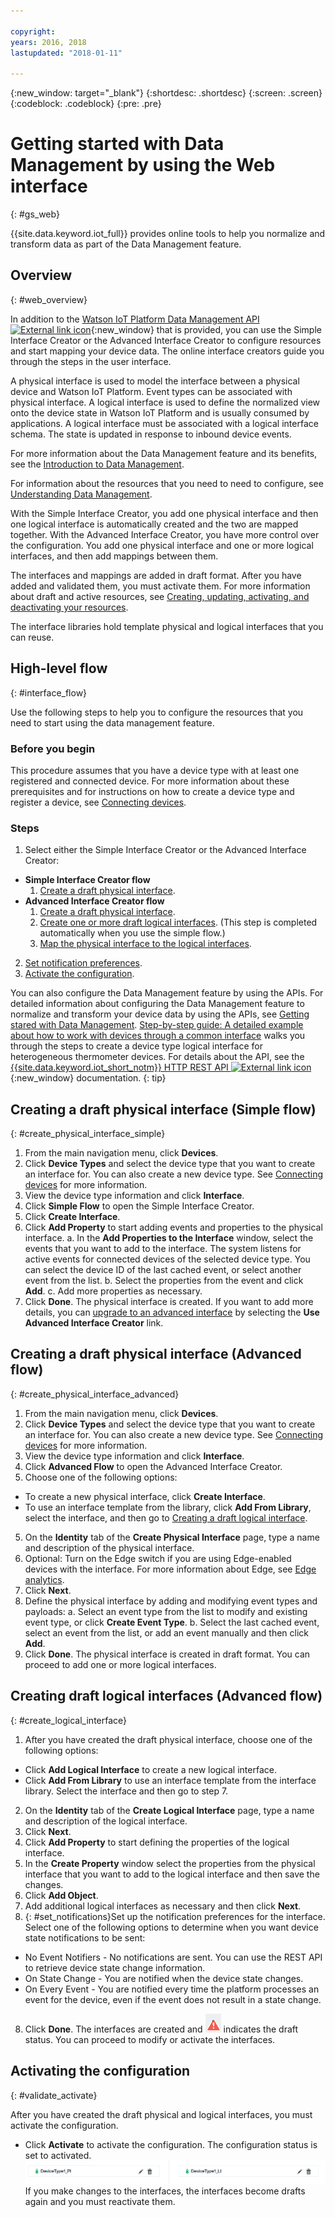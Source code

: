 ```yaml
---

copyright:
years: 2016, 2018
lastupdated: "2018-01-11"

---
```


{:new_window: target="\_blank"}
{:shortdesc: .shortdesc}
{:screen: .screen}
{:codeblock: .codeblock}
{:pre: .pre}

# Getting started with Data Management by using the Web interface
{: #gs_web}

{{site.data.keyword.iot_full}} provides online tools to help you normalize and transform data as part of the Data Management feature.

## Overview
{: #web_overview}

In addition to the [Watson IoT Platform Data Management API ![External link icon](../../../icons/launch-glyph.svg "External link icon")](https://docs.internetofthings.ibmcloud.com/apis/swagger/v0002/state-mgmt.html){:new_window} that is provided, you can use the Simple Interface Creator or the Advanced Interface Creator to configure resources and start mapping your device data. The online interface creators guide you through the steps in the user interface.

A physical interface is used to model the interface between a physical device and Watson IoT Platform. Event types can be associated with physical interface. A logical interface is used to define the normalized view onto the device state in Watson IoT Platform and is usually consumed by applications. A logical interface must be associated with a logical interface schema. The state is updated in response to inbound device events.

For more information about the Data Management feature and its benefits, see the [Introduction to Data Management](../GA_information_management/ga_im_device_twin.html#device_twins).

For information about the resources that you need to need to configure, see [Understanding Data Management](../GA_information_management/ga_im_definitions.html#definitions_resource).

With the Simple Interface Creator, you add one physical interface and then one logical interface is automatically created and the two are mapped together. With the Advanced Interface Creator, you have more control over the configuration. You add one physical interface and one or more logical interfaces, and then add mappings between them.

The interfaces and mappings are added in draft format. After you have added and validated them, you must activate them. For more information about draft and active resources, see [Creating, updating, activating, and deactivating your resources](../GA_information_management/ga_im_definitions.html#draft_active_resources).

The interface libraries hold template physical and logical interfaces that you can reuse.

## High-level flow
{: #interface_flow}

Use the following steps to help you to configure the resources that you need to start using the data management feature.

### Before you begin

This procedure assumes that you have a device type with at least one registered and connected device. For more information about these prerequisites and for instructions on how to create a device type and register a device, see [Connecting devices](../iotplatform_task.html#iotplatform_task).

### Steps

1. Select either the Simple Interface Creator or the Advanced Interface Creator:
  - **Simple Interface Creator flow**
    1. [Create a draft physical interface](#create_physical_interface_simple).
  - **Advanced Interface Creator flow**
    1. [Create a draft physical interface](#create_physical_interface_advanced).
    2. [Create one or more draft logical interfaces](#create_logical_interface). (This step is completed automatically when you use the simple flow.)
    3. [Map the physical interface to the logical interfaces](#create_interface_mappings).
2. [Set notification preferences](#set_notifications).
3. [Activate the configuration](#validate_activate).

You can also configure the Data Management feature by using the APIs. For detailed information about configuring the Data Management feature to normalize and transform your device data by using the APIs, see [Getting stared with Data Management](ga_im_example.html#im_example). [Step-by-step guide: A detailed example about how to work with devices through a common interface](../GA_information_management/ga_im_index_scenario.html#scenario) walks you through the steps to create a device type logical interface for heterogeneous thermometer devices. For details about the API, see the [{{site.data.keyword.iot_short_notm}} HTTP REST API ![External link icon](../../../icons/launch-glyph.svg "External link icon")](https://docs.internetofthings.ibmcloud.com/apis/swagger/v0002/state-mgmt.html){:new_window} documentation.
{: tip}


## Creating a draft physical interface (Simple flow)
{: #create_physical_interface_simple}

1. From the main navigation menu, click **Devices**.
2. Click **Device Types** and select the device type that you want to create an interface for. You can also create a new device type. See [Connecting devices](../iotplatform_task.html#iotplatform_task) for more information.
3. View the device type information and click **Interface**.
4. Click **Simple Flow** to open the Simple Interface Creator.
5. Click **Create Interface**.
6. Click **Add Property** to start adding events and properties to the physical interface.
   a. In the **Add Properties to the Interface** window, select the events that you want to add to the interface. The system listens for active events for connected devices of the selected device type. You can select the device ID of the last cached event, or select another event from the list.
   b. Select the properties from the event and click **Add**.
   c. Add more properties as necessary.
7. Click **Done**. The physical interface is created. If you want to add more details, you can [upgrade to an advanced interface](#create_physical_interface_advanced) by selecting the **Use Advanced Interface Creator** link.


## Creating a draft physical interface (Advanced flow)
{: #create_physical_interface_advanced}

1. From the main navigation menu, click **Devices**.
2. Click **Device Types** and select the device type that you want to create an interface for. You can also create a new device type. See [Connecting devices](../iotplatform_task.html#iotplatform_task) for more information.
2. View the device type information and click **Interface**.
3. Click **Advanced Flow** to open the Advanced Interface Creator.
4. Choose one of the following options:
 - To create a new physical interface, click **Create Interface**.
 - To use an interface template from the library, click **Add From Library**, select the interface, and then go to [Creating a draft logical interface](#create_logic_interface).
5. On the **Identity** tab of the **Create Physical Interface** page, type a name and description of the physical interface.
6. Optional: Turn on the Edge switch if you are using Edge-enabled devices with the interface. For more information about Edge, see [Edge analytics](../edge_analytics.html#edge_analytics).
7. Click **Next**.
8. Define the physical interface by adding and modifying event types and payloads:
   a. Select an event type from the list to modify and existing event type, or click **Create Event Type**.
   b. Select the last cached event, select an event from the list, or add an event manually and then click **Add**.
9. Click **Done**. The physical interface is created in draft format. You can proceed to add one or more logical interfaces.

## Creating draft logical interfaces (Advanced flow)
{: #create_logical_interface}

1. After you have created the draft physical interface, choose one of the following options:
 - Click **Add Logical Interface** to create a new logical interface.
 - Click **Add From Library** to use an interface template from the interface library. Select the interface and then go to step 7.
2. On the **Identity** tab of the **Create Logical Interface** page, type a name and description of the logical interface.
3. Click **Next**.
4. Click **Add Property** to start defining the properties of the logical interface.
5. In the **Create Property** window select the properties from the physical interface that you want to add to the logical interface and then save the changes.
6. Click **Add Object**.
7. Add additional logical interfaces as necessary and then click **Next**.
8. {: #set_notifications}Set up the notification preferences for the interface. Select one of the following options to determine when you want device state notifications to be sent:
 - No Event Notifiers - No notifications are sent. You can use the REST API to retrieve device state change information.
 - On State Change - You are notified when the device state changes.
 - On Every Event - You are notified every time the platform processes an event for the device, even if the event does not result in a state change.
8. Click **Done**. The interfaces are created and ![Draft status icon](images/draft_icon.png) indicates the draft status. You can proceed to modify or activate the interfaces.

## Activating the configuration
{: #validate_activate}

After you have created the draft physical and logical interfaces, you must activate the configuration.

- Click **Activate** to activate the configuration. The configuration status is set to activated.
![Active deployment](images/active_deployment.png) If you make changes to the interfaces, the interfaces become drafts again and you must reactivate them.
